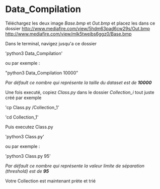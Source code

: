 # Data_Compilation

Téléchargez les deux image *Base.bmp* et *Out.bmp* et placez les dans ce dossier
http://www.mediafire.com/view/5hdm63pad6cw29s/Out.bmp
http://www.mediafire.com/view/mlk5tweibs6ggz0/Base.bmp

Dans le terminal, navigez jusqu'a ce dossier

'python3 Data_Compilation'

ou par exemple :

"python3 Data_Compilation 10000"

*Par défault ce nombre qui représente la taille du dataset est de **10000***

Une fois executé, copiez *Class.py* dans le dossier *Collection_i* tout juste créé
par exemple

'cp Class.py /Collection_1'

'cd Collection_1'

Puis executez Class.py

'python3 Class.py'

ou par exemple :

'python3 Class.py 95'

*Par défault ce nombre qui représente la valeur limite de séparation *(threshold)* est de **95***

Votre Collection est maintenant prète et trié 

